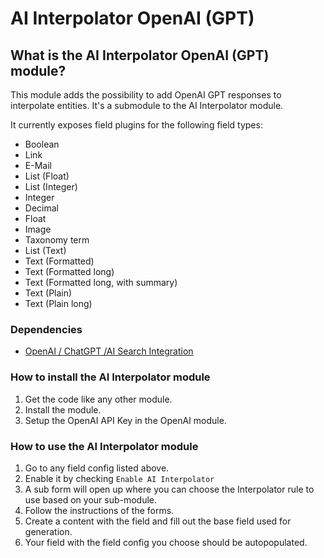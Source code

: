 # AI Interpolator OpenAI (GPT)
## What is the AI Interpolator OpenAI (GPT) module?
This module adds the possibility to add OpenAI GPT responses to interpolate
entities. It's a submodule to the AI Interpolator module.

It currently exposes field plugins for the following field types:
* Boolean
* Link
* E-Mail
* List (Float)
* List (Integer)
* Integer
* Decimal
* Float
* Image
* Taxonomy term
* List (Text)
* Text (Formatted)
* Text (Formatted long)
* Text (Formatted long, with summary)
* Text (Plain)
* Text (Plain long)

### Dependencies
* [OpenAI / ChatGPT /AI Search Integration](https://www.drupal.org/project/openai)

### How to install the AI Interpolator module
1. Get the code like any other module.
2. Install the module.
3. Setup the OpenAI API Key in the OpenAI module.

### How to use the AI Interpolator module
1. Go to any field config listed above.
2. Enable it by checking `Enable AI Interpolator`
3. A sub form will open up where you can choose the Interpolator rule to use
based on your sub-module.
4. Follow the instructions of the forms.
5. Create a content with the field and fill out the base field used for
generation.
6. Your field with the field config you choose should be autopopulated.
